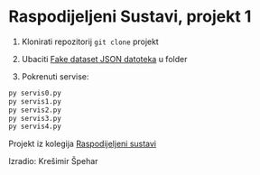 # Raspodijeljeni Sustavi, projekt 1

1. Klonirati repozitorij `git clone` projekt

2. Ubaciti [Fake dataset JSON datoteka](https://huggingface.co/datasets/codeparrot/codeparrot-clean/resolve/main/file-000000000040.json.gz) u folder

3. Pokrenuti servise:

```sh
py servis0.py
py servis1.py
py servis2.py
py servis3.py
py servis4.py
```

Projekt iz kolegija [Raspodijeljeni sustavi](https://e-ucenje.unipu.hr/course/view.php?id=6476)

Izradio: Krešimir Špehar
